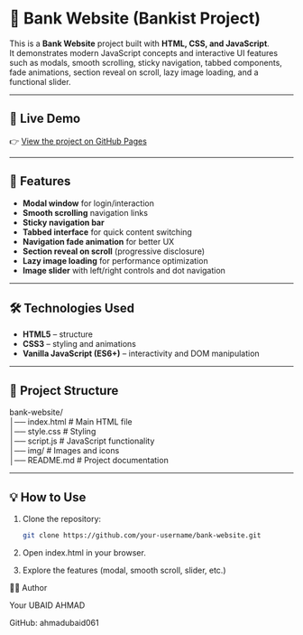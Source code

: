 # 🏦 Bank Website (Bankist Project)

This is a **Bank Website** project built with **HTML, CSS, and JavaScript**.  
It demonstrates modern JavaScript concepts and interactive UI features such as modals, smooth scrolling, sticky navigation, tabbed components, fade animations, section reveal on scroll, lazy image loading, and a functional slider.

---

## 🚀 Live Demo

👉 [View the project on GitHub Pages](https://ahmadubaid061.github.io/Bank_website/)

---

## 📌 Features

- **Modal window** for login/interaction  
- **Smooth scrolling** navigation links  
- **Sticky navigation bar**  
- **Tabbed interface** for quick content switching  
- **Navigation fade animation** for better UX  
- **Section reveal on scroll** (progressive disclosure)  
- **Lazy image loading** for performance optimization  
- **Image slider** with left/right controls and dot navigation  

---

## 🛠️ Technologies Used

- **HTML5** – structure  
- **CSS3** – styling and animations  
- **Vanilla JavaScript (ES6+)** – interactivity and DOM manipulation  

---

## 📂 Project Structure

bank-website/ <br>
│── index.html # Main HTML file<br>
│── style.css # Styling<br>
│── script.js # JavaScript functionality<br>
│── img/ # Images and icons<br>
│── README.md # Project documentation<br>

---

## 💡 How to Use

1. Clone the repository:
   ```bash
   git clone https://github.com/your-username/bank-website.git
2. Open index.html in your browser.

3. Explore the features (modal, smooth scroll, slider, etc.)

👨‍💻 Author

Your UBAID AHMAD

GitHub: ahmadubaid061
